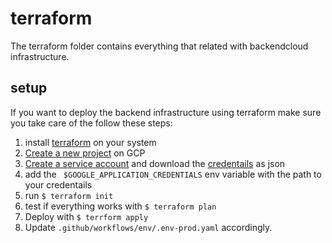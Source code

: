 # terraform

The terraform folder contains everything that related with backendcloud infrastructure.

## setup

If you want to deploy the backend infrastructure using terraform make sure you take care of the follow these steps:

1. install [terraform](https://developer.hashicorp.com/terraform/tutorials/aws-get-started/install-cli) on your system
1. [Create a new project](https://cloud.google.com/resource-manager/docs/creating-managing-projects) on GCP
1. [Create a service account](https://cloud.google.com/iam/docs/service-accounts-create) and download the [credentails](https://cloud.google.com/iam/docs/keys-create-delete) as json
1. add the ` $GOOGLE_APPLICATION_CREDENTIALS` env variable with the path to your credentails
1. run `$ terraform init`
1. test if everything works with `$ terraform plan`
1. Deploy with `$ terrform apply`
1. Update `.github/workflows/env/.env-prod.yaml` accordingly.
